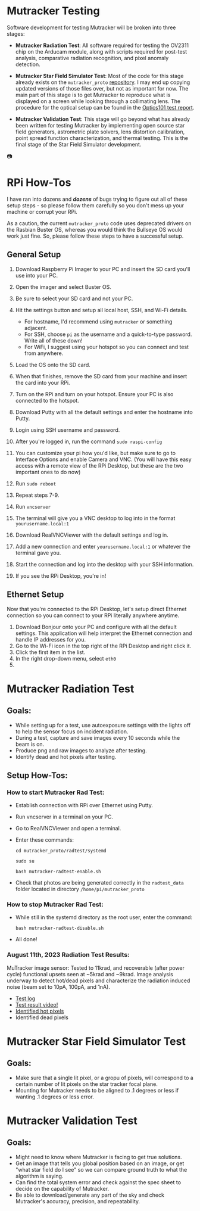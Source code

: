 # Mutracker Testing

Software development for testing Mutracker will be broken into three stages:

- **Mutracker Radiation Test**: All software required for testing the OV2311 chip on the Arducam module, along with scripts required for post-test analysis, comparative radiation recognition, and pixel anomaly detection.

- **Mutracker Star Field Simulator Test**: Most of the code for this stage already exists on the `mutracker_proto` [repository](https://github.com/Muon-Space/mutracker_proto/tree/master). I may end up copying updated versions of those files over, but not as important for now. The main part of this stage is to get Mutracker to reproduce what is displayed on a screen while looking through a collimating lens. The procedure for the optical setup can be found in the [Optics101 test report](https://docs.google.com/document/d/1qmIDggesDDpajqvfpwtfHPBFSn1zCFabPXSUIwwS-dc/edit).
 
- **Mutracker Validation Test**: This stage will go beyond what has already been written for testing Mutracker by implementing open source star field generators, astrometric plate solvers, lens distortion calibration, point spread function characterization, and thermal testing. This is the final stage of the Star Field Simulator development.

:camera:

# RPi How-Tos

I have ran into dozens and **_dozens_** of bugs trying to figure out all of these setup steps - so please follow them carefully so you don't mess up your machine or corrupt your RPi.

As a caution, the current `mutracker_proto` code uses deprecated drivers on the Rasbian Buster OS, whereas you would think the Bullseye OS would work just fine. So, please follow these steps to have a successful setup.

## General Setup

1. Download Raspberry Pi Imager to your PC and insert the SD card you'll use into your PC.
2. Open the imager and select Buster OS.
3. Be sure to select your SD card and not your PC.
4. Hit the settings button and setup all local host, SSH, and Wi-Fi details.

    - For hostname, I'd recommend using `mutracker` or something adjacent.
    - For SSH, choose `pi` as the username and a quick-to-type password. Write all of these down!
    - For WiFi, I suggest using your hotspot so you can connect and test from anywhere.
5. Load the OS onto the SD card.
6. When that finishes, remove the SD card from your machine and insert the card into your RPi.
7. Turn on the RPi and turn on your hotspot. Ensure your PC is also connected to the hotspot.
8. Download Putty with all the default settings and enter the hostname into Putty.
9. Login using SSH username and password.
10. After you're logged in, run the command `sudo raspi-config`
11. You can customize your pi how you'd like, but make sure to go to Interface Options and enable Camera and VNC. (You will have this easy access with a remote view of the RPi Desktop, but these are the two important ones to do now)
12. Run `sudo reboot`
13. Repeat steps 7-9.
14. Run `vncserver`
15. The terminal will give you a VNC desktop to log into in the format `yourusername.local:1`
16. Download RealVNCViewer with the default settings and log in.
17. Add a new connection and enter `yourusername.local:1` or whatever the terminal gave you.
18. Start the connection and log into the desktop with your SSH information. 
19. If you see the RPi Desktop, you're in!

## Ethernet Setup

Now that you're connected to the RPi Desktop, let's setup direct Ethernet connection so you can connect to your RPi literally anywhere anytime.

1. Download Bonjour onto your PC and configure with all the default settings. This application will help interpret the Ethernet connection and handle IP addresses for you. 
2. Go to the Wi-Fi icon in the top right of the RPi Desktop and right click it.
3. Click the first item in the list.
4. In the right drop-down menu, select `eth0`
5. 

# Mutracker Radiation Test

## Goals:

- While setting up for a test, use autoexposure settings with the lights off to help the sensor focus on incident radiation.
- During a test, capture and save images every 10 seconds while the beam is on.
- Produce png and raw images to analyze after testing.
- Identify dead and hot pixels after testing.

## Setup How-Tos:

### How to start Mutracker Rad Test:

- Establish connection with RPi over Ethernet using Putty.
- Run vncserver in a terminal on your PC.
- Go to RealVNCViewer and open a terminal.
- Enter these commands:

    `cd mutracker_proto/radtest/systemd`

    `sudo su`

    `bash mutracker-radtest-enable.sh`
- Check that photos are being generated correctly in the `radtest_data` folder located in directory `/home/pi/mutracker_proto`

### How to stop Mutracker Rad Test:

- While still in the systemd directory as the root user, enter the command:
    
    `bash mutracker-radtest-disable.sh`
- All done!

### August 11th, 2023 Radiation Test Results: 

MuTracker image sensor: Tested to 11krad, and recoverable (after power cycle) functional upsets seen at ~5krad and ~9krad. Image analysis underway to detect hot/dead pixels and characterize the radiation induced noise (beam set to 10pA, 100pA, and 1nA).

- [Test log](https://github.com/Muon-Space/radtest/tree/main/results/ucd_20230811/ov2311)
- [Test result video!](https://drive.google.com/file/d/11sDO0cBbXf5ZDy7LDanfG3Vu3N43jvEA/view?usp=drive_link)
- [Identified hot pixels](https://drive.google.com/file/d/1xoKgKy0rL_X_Shs2fnMt-HV9935ZENY5/view?usp=drive_link)
- Identified dead pixels


# Mutracker Star Field Simulator Test

## Goals:

- Make sure that a single lit pixel, or a gropu of pixels, will correspond to a certain number of lit pixels on the star tracker focal plane.
- Mounting for Mutracker needs to be aligned to .1 degrees or less if wanting .1 degrees or less error.


# Mutracker Validation Test

## Goals: 

- Might need to know where Mutracker is facing to get true solutions.
- Get an image that tells you global position based on an image, or get "what star field do I see" so we can compare ground truth to what the algorithm is saying.
- Can find the total system error and check against the spec sheet to decide on the capability of Mutracker.
- Be able to download/generate any part of the sky and check Mutracker's accuracy, precision, and repeatability.